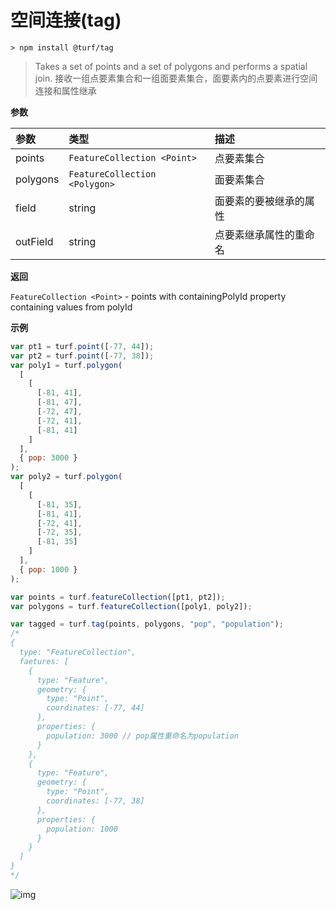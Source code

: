 # 空间连接(tag)

```
> npm install @turf/tag
```

> Takes a set of points and a set of polygons and performs a spatial join.
> 接收一组点要素集合和一组面要素集合，面要素内的点要素进行空间连接和属性继承

**参数**

| 参数     | 类型                          | 描述                   |
| :------- | :---------------------------- | :--------------------- |
| points   | `FeatureCollection <Point>`   | 点要素集合             |
| polygons | `FeatureCollection <Polygon>` | 面要素集合             |
| field    | string                        | 面要素的要被继承的属性 |
| outField | string                        | 点要素继承属性的重命名 |

**返回**

`FeatureCollection <Point>` - points with containingPolyId property containing values from polyId

**示例**

```js
var pt1 = turf.point([-77, 44]);
var pt2 = turf.point([-77, 38]);
var poly1 = turf.polygon(
  [
    [
      [-81, 41],
      [-81, 47],
      [-72, 47],
      [-72, 41],
      [-81, 41]
    ]
  ],
  { pop: 3000 }
);
var poly2 = turf.polygon(
  [
    [
      [-81, 35],
      [-81, 41],
      [-72, 41],
      [-72, 35],
      [-81, 35]
    ]
  ],
  { pop: 1000 }
);

var points = turf.featureCollection([pt1, pt2]);
var polygons = turf.featureCollection([poly1, poly2]);

var tagged = turf.tag(points, polygons, "pop", "population");
/*
{
  type: "FeatureCollection",
  faetures: [
    {
      type: "Feature",
      geometry: {
        type: "Point",
        coordinates: [-77, 44]
      },
      properties: {
        population: 3000 // pop属性重命名为population
      }
    },
    {
      type: "Feature",
      geometry: {
        type: "Point",
        coordinates: [-77, 38]
      },
      properties: {
        population: 1000
      }
    }
  ]
}
*/
```

![img](https://pzy-images.oss-cn-hangzhou.aliyuncs.com/img/tag.adc60a50.webp)